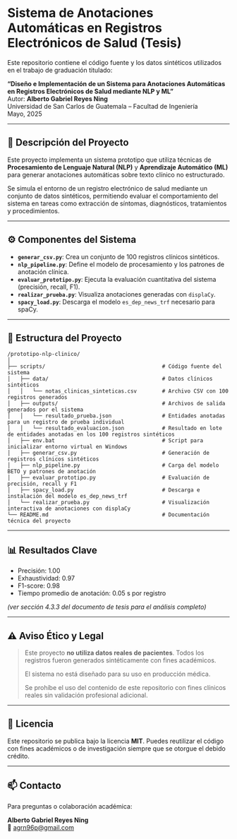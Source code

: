 # Sistema de Anotaciones Automáticas en Registros Electrónicos de Salud (Tesis)

Este repositorio contiene el código fuente y los datos sintéticos utilizados en el trabajo de graduación titulado:

**“Diseño e Implementación de un Sistema para Anotaciones Automáticas en Registros Electrónicos de Salud mediante NLP y ML”**  
Autor: **Alberto Gabriel Reyes Ning**  
Universidad de San Carlos de Guatemala – Facultad de Ingeniería  
Mayo, 2025

---

## 🧠 Descripción del Proyecto

Este proyecto implementa un sistema prototipo que utiliza técnicas de **Procesamiento de Lenguaje Natural (NLP)** y **Aprendizaje Automático (ML)** para generar anotaciones automáticas sobre texto clínico no estructurado.

Se simula el entorno de un registro electrónico de salud mediante un conjunto de datos sintéticos, permitiendo evaluar el comportamiento del sistema en tareas como extracción de síntomas, diagnósticos, tratamientos y procedimientos.

---

## ⚙️ Componentes del Sistema

- **`generar_csv.py`**: Crea un conjunto de 100 registros clínicos sintéticos.
- **`nlp_pipeline.py`**: Define el modelo de procesamiento y los patrones de anotación clínica.
- **`evaluar_prototipo.py`**: Ejecuta la evaluación cuantitativa del sistema (precisión, recall, F1).
- **`realizar_prueba.py`**: Visualiza anotaciones generadas con `displaCy`.
- **`spacy_load.py`**: Descarga el modelo `es_dep_news_trf` necesario para spaCy.

---

## 📂 Estructura del Proyecto

```
/prototipo-nlp-clinico/
│
├── scripts/                                     # Código fuente del sistema
│   ├── data/                                    # Datos clínicos sintéticos
│   │   └── notas_clinicas_sinteticas.csv        # Archivo CSV con 100 registros generados
│   ├── outputs/                                 # Archivos de salida generados por el sistema
│   │   └── resultado_prueba.json                # Entidades anotadas para un registro de prueba individual
│   │   └── resultado_evaluacion.json            # Resultado en lote de entidades anotadas en los 100 registros sintéticos
│   ├── env.bat                                  # Script para inicializar entorno virtual en Windows
│   ├── generar_csv.py                           # Generación de registros clínicos sintéticos
│   ├── nlp_pipeline.py                          # Carga del modelo BETO y patrones de anotación
│   ├── evaluar_prototipo.py                     # Evaluación de precisión, recall y F1
│   ├── spacy_load.py                            # Descarga e instalación del modelo es_dep_news_trf
│   └── realizar_prueba.py                       # Visualización interactiva de anotaciones con displaCy
└── README.md                                    # Documentación técnica del proyecto
```


---

## 📊 Resultados Clave

- Precisión: 1.00  
- Exhaustividad: 0.97  
- F1-score: 0.98  
- Tiempo promedio de anotación: 0.05 s por registro  

*(ver sección 4.3.3 del documento de tesis para el análisis completo)*

---

## ⚠️ Aviso Ético y Legal

> Este proyecto **no utiliza datos reales de pacientes**. Todos los registros fueron generados sintéticamente con fines académicos.  
>  
> El sistema no está diseñado para su uso en producción médica.  
>  
> Se prohíbe el uso del contenido de este repositorio con fines clínicos reales sin validación profesional adicional.

---

## 📄 Licencia

Este repositorio se publica bajo la licencia **MIT**. Puedes reutilizar el código con fines académicos o de investigación siempre que se otorgue el debido crédito.

---

## 📫 Contacto

Para preguntas o colaboración académica:

**Alberto Gabriel Reyes Ning**  
📧 agrn96p@gmail.com

